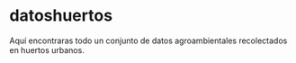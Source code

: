 # datoshuertos
Aquí encontraras todo un conjunto de datos agroambientales recolectados en huertos urbanos.
